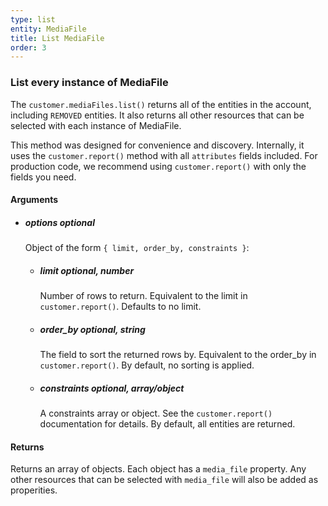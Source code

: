 ```yaml
---
type: list
entity: MediaFile 
title: List MediaFile 
order: 3
---
```


### List every instance of MediaFile 


The `customer.mediaFiles.list()` returns all of the entities in the account, including `REMOVED` entities. It also returns all other resources that can be selected with each instance of MediaFile.

This method was designed for convenience and discovery. Internally, it uses the `customer.report()` method with all `attributes` fields included. For production code, we recommend using `customer.report()` with only the fields you need.


#### Arguments

- ##### options *optional*
    Object of the form `{ limit, order_by, constraints }`:
    - ##### limit *optional, number*
        Number of rows to return. Equivalent to the limit in `customer.report()`. Defaults to no limit.
    - ##### order_by *optional, string*
        The field to sort the returned rows by. Equivalent to the order_by in `customer.report()`. By default, no sorting is applied.
    - ##### constraints *optional, array/object*
        A constraints array or object. See the `customer.report()` documentation for details. By default, all entities are returned.


#### Returns

Returns an array of objects.
Each object has a `media_file` property. Any other resources that can be selected with `media_file` will also be added as properities.
